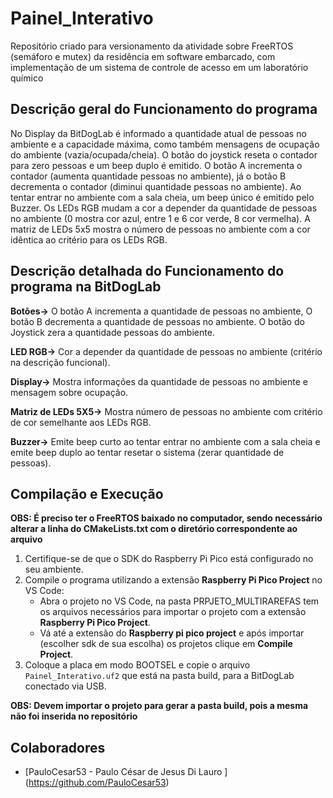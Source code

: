 # Painel_Interativo 
Repositório criado para versionamento da atividade sobre FreeRTOS (semáforo e mutex) da residência em software embarcado, com implementação de um sistema de controle de acesso em um laboratório químico 


## Descrição geral do Funcionamento do programa 
No Display da BitDogLab é informado a quantidade atual de pessoas no ambiente e a capacidade máxima, como também mensagens de ocupação do ambiente (vazia/ocupada/cheia). O botão do joystick reseta o contador para zero pessoas e um beep duplo é emitido. O botão A incrementa o contador (aumenta quantidade pessoas no ambiente), já o botão B decrementa o contador (diminui quantidade pessoas no ambiente). Ao tentar entrar no ambiente com a sala cheia, um beep único é emitido pelo Buzzer. Os LEDs RGB mudam a cor a depender da quantidade de pessoas no ambiente (0 mostra cor azul, entre 1 e 6 cor verde, 8 cor vermelha). A matriz de LEDs 5x5 mostra o número de pessoas no ambiente com a cor idêntica ao critério para os LEDs RGB.

## Descrição detalhada do Funcionamento do programa  na BitDogLab
**Botões→** O botão A incrementa a quantidade de pessoas no ambiente, O botão B decrementa a quantidade de pessoas no ambiente. O botão do Joystick zera a quantidade pessoas do ambiente.

**LED RGB→** Cor a depender da quantidade de pessoas no ambiente (critério na descrição funcional).

**Display→** Mostra informações da quantidade de pessoas no ambiente e mensagem sobre ocupação. 

**Matriz de LEDs 5X5→** Mostra número de pessoas no ambiente com critério de cor semelhante aos LEDs RGB.

**Buzzer→** Emite beep curto ao tentar entrar no ambiente com a sala cheia e  emite beep duplo ao tentar resetar o sistema (zerar quantidade de pessoas). 


## Compilação e Execução
**OBS: É preciso ter o FreeRTOS baixado no computador, sendo necessário alterar a linha  do CMakeLists.txt com o diretório correspondente ao arquivo**


1. Certifique-se de que o SDK do Raspberry Pi Pico está configurado no seu ambiente.
2. Compile o programa utilizando a extensão **Raspberry Pi Pico Project** no VS Code:
   - Abra o projeto no VS Code, na pasta PRPJETO_MULTIRAREFAS tem os arquivos necessários para importar 
   o projeto com a extensão **Raspberry Pi Pico Project**.
   - Vá até a extensão do **Raspberry pi pico project** e após importar (escolher sdk de sua escolha) os projetos  clique em **Compile Project**.
3. Coloque a placa em modo BOOTSEL e copie o arquivo `Painel_Interativo.uf2`  que está na pasta build, para a BitDogLab conectado via USB.

**OBS: Devem importar o projeto para gerar a pasta build, pois a mesma não foi inserida no repositório**

## Colaboradores
- [PauloCesar53 - Paulo César de Jesus Di Lauro ] (https://github.com/PauloCesar53)
